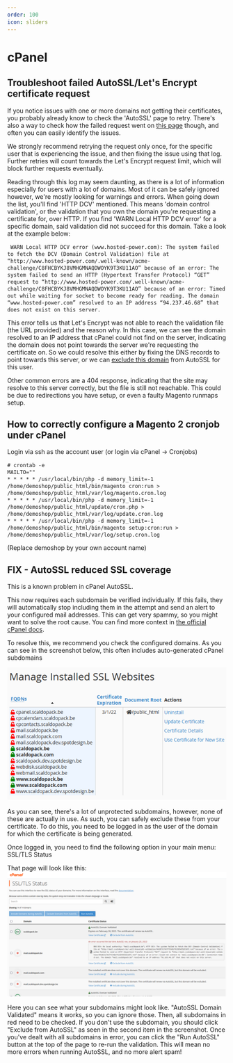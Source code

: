 ```yaml
---
order: 100
icon: sliders
---
```


# cPanel

## Troubleshoot failed AutoSSL/Let's Encrypt certificate request

If you notice issues with one or more domains not getting their certificates, you probably already know to check the 'AutoSSL' page to retry. There's also a way to check how the failed request went on [this page](https://web2.monkeyhost.be:2087/cpsess2457181835/scripts12/autossl#/providers/) though, and often you can easily identify the issues.

We strongly recommend retrying the request only once, for the specific user that is experiencing the issue, and then fixing the issue using that log. Further retries will count towards the Let's Encrypt request limit, which will block further requests eventually.

Reading through this log may seem daunting, as there is a lot of information especially for users with a lot of domains. Most of it can be safely ignored however, we're mostly looking for warnings and errors. When going down the list, you'll find 'HTTP DCV' mentioned. This means 'domain control validation', or the validation that you own the domain you're requesting a certificate for, over HTTP. If you find 'WARN Local HTTP DCV error' for a specific domain, said validation did not succeed for this domain. Take a look at the example below:

```
 WARN Local HTTP DCV error (www.hosted-power.com): The system failed to fetch the DCV (Domain Control Validation) file at “http://www.hosted-power.com/.well-known/acme-challenge/C8FHCBYKJ8VMHGMNAQDWOYK9T3KU11AO” because of an error: The system failed to send an HTTP (Hypertext Transfer Protocol) “GET” request to “http://www.hosted-power.com/.well-known/acme-challenge/C8FHCBYKJ8VMHGMNAQDWOYK9T3KU11AO” because of an error: Timed out while waiting for socket to become ready for reading. The domain “www.hosted-power.com” resolved to an IP address “94.237.46.68” that does not exist on this server.
```
This error tells us that Let's Encrypt was not able to reach the validation file (the URL provided) and the reason why. In this case, we can see the domain resolved to an IP address that cPanel could not find on the server, indicating the domain does not point towards the server we're requesting the certificate on. So we could resolve this either by fixing the DNS records to point towards this server, or we can [exclude this domain](./cpanel.md/#fix---autossl-reduced-ssl-coverage) from AutoSSL for this user.

Other common errors are a 404 response, indicating that the site may resolve to this server correctly, but the file is still not reachable. This could be due to redirections you have setup, or even a faulty Magento runmaps setup. 

## How to correctly configure a Magento 2 cronjob under cPanel

Login via ssh as the account user (or login via cPanel -> Cronjobs)

```
# crontab -e
MAILTO=""
* * * * * /usr/local/bin/php -d memory_limit=-1 /home/demoshop/public_html/bin/magento cron:run > /home/demoshop/public_html/var/log/magento.cron.log
* * * * * /usr/local/bin/php -d memory_limit=-1 /home/demoshop/public_html/update/cron.php > /home/demoshop/public_html/var/log/update.cron.log
* * * * * /usr/local/bin/php -d memory_limit=-1 /home/demoshop/public_html/bin/magento setup:cron:run > /home/demoshop/public_html/var/log/setup.cron.log
```
(Replace demoshop by your own account name)

## FIX - AutoSSL reduced SSL coverage

This is a known problem in cPanel AutoSSL.
 
This now requires each subdomain be verified individually. If this fails, they will automatically stop including them in the attempt and send an alert to your configured mail addresses. This can get very spammy, so you might want to solve the root cause. You can find more context in [the official cPanel docs](https://support.cpanel.net/hc/en-us/articles/4416419981335-Potential-reduced-AutoSSL-coverage-notification). 

To resolve this, we recommend you check the configured domains. As you can see in the screenshot below, this often includes auto-generated cPanel subdomains

![AutoSSL issue](../../img/turbostackapp/control_panels/kb-cpanel-autossl-issue1.png)

As you can see, there's a lot of unprotected subdomains, however, none of these are actually in use. As such, you can safely exclude these from your certificate.
To do this, you need to be logged in as the user of the domain for which the certificate is being generated.

Once logged in, you need to find the following option in your main menu: SSL/TLS Status 

That page will look like this:
![AutoSSL issue2](../../img/turbostackapp/control_panels/kb-cpanel-autossl-issue2.png)

Here you can see what your subdomains might look like. "AutoSSL Domain Validated" means it works, so you can ignore those. Then, all subdomains in red need to be checked. If you don't use the subdomain, you should click "Exclude from AutoSSL" as seen in the second item in the screenshot. 
Once you've dealt with all subdomains in error, you can click the "Run AutoSSL" button at the top of the page to re-run the validation. This will mean no more errors when running AutoSSL, and no more alert spam!
